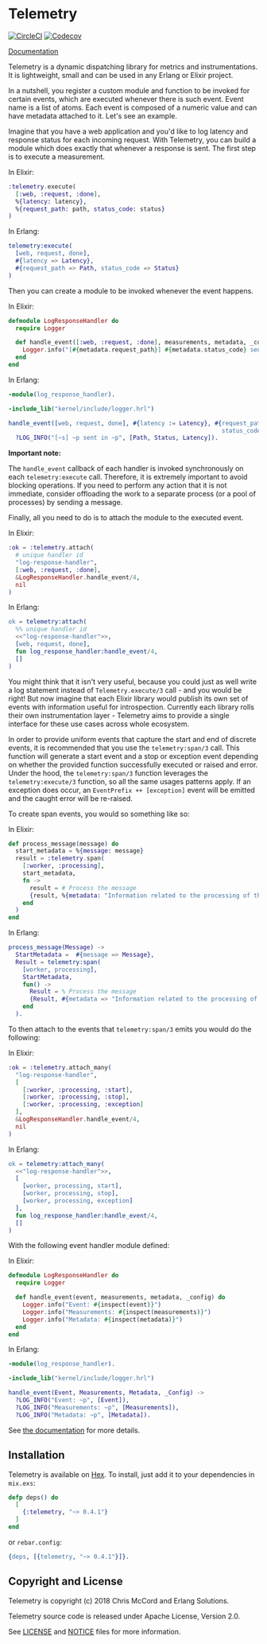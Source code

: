 # Telemetry

[![CircleCI](https://circleci.com/gh/beam-telemetry/telemetry.svg?style=svg)](https://circleci.com/gh/beam-telemetry/telemetry)
[![Codecov](https://codecov.io/gh/beam-telemetry/telemetry/branch/master/graphs/badge.svg)](https://codecov.io/gh/beam-telemetry/telemetry/branch/master/graphs/badge.svg)

[Documentation](https://hexdocs.pm/telemetry/)

Telemetry is a dynamic dispatching library for metrics and instrumentations. It is lightweight,
small and can be used in any Erlang or Elixir project.

In a nutshell, you register a custom module and function to be invoked for certain events,
which are executed whenever there is such event. Event name is a list of atoms. Each event is
composed of a numeric value and can have metadata attached to it. Let's see an example.

Imagine that you have a web application and you'd like to log latency and response status for each
incoming request. With Telemetry, you can build a module which does exactly that whenever a response
is sent. The first step is to execute a measurement.

In Elixir:

```elixir
:telemetry.execute(
  [:web, :request, :done],
  %{latency: latency},
  %{request_path: path, status_code: status}
)
```

In Erlang:

```erlang
telemetry:execute(
  [web, request, done],
  #{latency => Latency},
  #{request_path => Path, status_code => Status}
)
```

Then you can create a module to be invoked whenever the event happens.

In Elixir:

```elixir
defmodule LogResponseHandler do
  require Logger

  def handle_event([:web, :request, :done], measurements, metadata, _config) do
    Logger.info("[#{metadata.request_path}] #{metadata.status_code} sent in #{measurements.latency}")
  end
end
```

In Erlang:

```erlang
-module(log_response_handler).

-include_lib("kernel/include/logger.hrl")

handle_event([web, request, done], #{latency := Latency}, #{request_path := Path,
                                                            status_code := Status}, _Config) ->
  ?LOG_INFO("[~s] ~p sent in ~p", [Path, Status, Latency]).

```

**Important note:**

The `handle_event` callback of each handler is invoked synchronously on each `telemetry:execute` call. Therefore, it is extremely important to avoid blocking operations. If you need to perform any action that it is not immediate, consider offloading the work to a separate process (or a pool of processes) by sending a message.

Finally, all you need to do is to attach the module to the executed event.

In Elixir:

```elixir
:ok = :telemetry.attach(
  # unique handler id
  "log-response-handler",
  [:web, :request, :done],
  &LogResponseHandler.handle_event/4,
  nil
)
```

In Erlang:

```erlang
ok = telemetry:attach(
  %% unique handler id
  <<"log-response-handler">>,
  [web, request, done],
  fun log_response_handler:handle_event/4,
  []
)
```

You might think that it isn't very useful, because you could just as well write a log statement
instead of `Telemetry.execute/3` call - and you would be right! But now imagine that each Elixir library
would publish its own set of events with information useful for introspection. Currently each library
rolls their own instrumentation layer - Telemetry aims to provide a single interface for these use
cases across whole ecosystem.

In order to provide uniform events that capture the start and end of discrete events, it is recommended
that you use the `telemetry:span/3` call. This function will generate a start event and a stop or exception
event depending on whether the provided function successfully executed or raised and error. Under the hood,
the `telemetry:span/3` function leverages the `telemetry:execute/3` function, so all the same usages patterns
apply. If an exception does occur, an `EventPrefix ++ [exception]` event will be emitted and the caught error
will be re-raised.

To create span events, you would so something like so:

In Elixir:

```elixir
def process_message(message) do
  start_metadata = %{message: message}
  result = :telemetry.span(
    [:worker, :processing],
    start_metadata,
    fn ->
      result = # Process the message
      {result, %{metadata: "Information related to the processing of the message"}}
    end
  )
end
```

In Erlang:

```erlang
process_message(Message) ->
  StartMetadata =  #{message => Message},
  Result = telemetry:span(
    [worker, processing],
    StartMetadata,
    fun() ->
      Result = % Process the message
      {Result, #{metadata => "Information related to the processing of the message"}}
    end
  ).
```

To then attach to the events that `telemetry:span/3` emits you would do the following:

In Elixir:

```elixir
:ok = :telemetry.attach_many(
  "log-response-handler",
  [
    [:worker, :processing, :start],
    [:worker, :processing, :stop],
    [:worker, :processing, :exception]
  ],
  &LogResponseHandler.handle_event/4,
  nil
)
```

In Erlang:

```erlang
ok = telemetry:attach_many(
  <<"log-response-handler">>,
  [
    [worker, processing, start],
    [worker, processing, stop],
    [worker, processing, exception]
  ],
  fun log_response_handler:handle_event/4,
  []
)
```

With the following event handler module defined:

In Elixir:

```elixir
defmodule LogResponseHandler do
  require Logger

  def handle_event(event, measurements, metadata, _config) do
    Logger.info("Event: #{inspect(event)}")
    Logger.info("Measurements: #{inspect(measurements)}")
    Logger.info("Metadata: #{inspect(metadata)}")
  end
end
```

In Erlang:

```erlang
-module(log_response_handler).

-include_lib("kernel/include/logger.hrl")

handle_event(Event, Measurements, Metadata, _Config) ->
  ?LOG_INFO("Event: ~p", [Event]),
  ?LOG_INFO("Measurements: ~p", [Measurements]),
  ?LOG_INFO("Metadata: ~p", [Metadata]).
```

See [the documentation](https://hexdocs.pm/telemetry/) for more details.

## Installation

Telemetry is available on [Hex](https://hex.pm/packages/telemetry). To install, just add it to
your dependencies in `mix.exs`:

```elixir
defp deps() do
  [
    {:telemetry, "~> 0.4.1"}
  ]
end
```

or `rebar.config`:

```erlang
{deps, [{telemetry, "~> 0.4.1"}]}.
```

## Copyright and License

Telemetry is copyright (c) 2018 Chris McCord and Erlang Solutions.

Telemetry source code is released under Apache License, Version 2.0.

See [LICENSE](LICENSE) and [NOTICE](NOTICE) files for more information.

